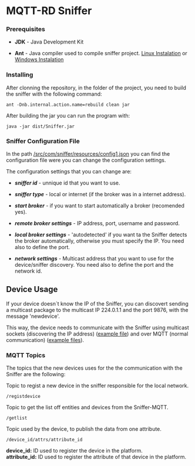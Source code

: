 # MQTT-RD Sniffer

### Prerequisites

* **JDK** - Java Development Kit

* **Ant** - Java compiler used to compile sniffer project. [Linux Instalation](https://docs.wso2.com/display/ESB450/Installing+Apache+Ant+on+Linux) or [Windows Instalation](https://www.mkyong.com/ant/how-to-install-apache-ant-on-windows/)

### Installing

After clonning the repository, in the folder of the project, you need to build the sniffer with the following command:
```
ant -Dnb.internal.action.name=rebuild clean jar
```

After building the jar you can run the program with:
```
java -jar dist/Sniffer.jar
```

### Sniffer Configuration File

In the path [/src/com/sniffer/resources/config1.json](/src/com/sniffer/resources/config1.json) you can find the configuration file were you can change the configuration settings.

The configuration settings that you can change are:

* ***sniffer id*** - unnique id that you want to use.

* ***sniffer type*** - local or internet (if the broker was in a internet address).

* ***start broker*** - if you want to start automatically a broker (recomended yes).

* ***remote broker settings*** - IP address, port, username and password.

* ***local broker settings*** - 'autodetected' if you want ta the Sniffer detects the broker automatically, otherwise you must specify the IP. You need also to define the port.

* ***network settings*** - Multicast address that you want to use for the device/sniffer discovery. You need also to define the port and the network id.

## Device Usage

If your device doesn´t know the IP of the Sniffer, you can discovert sending a multicast package to the multicast IP 224.0.1.1 and the port 9876, with the message 'newdevice'.

This way, the device needs to communicate with the Sniffer using multicast sockets (discovering the IP address) ([example file](/src/com/sniffer/udp/CheckNetworkThread.java)) and over MQTT (normal communication) ([example files](/src/com/sniffer/mqtt)). 

### MQTT Topics

The topics that the new devices uses for the the communication with the Sniffer are the following:

<!-- Topic to regist a public entity (sniffer) or a new device in the others entities (sniffers). -->

Topic to regist a new device in the sniffer responsible for the local network.
```
/registdevice
```  

Topic to get the list off entities and devices from the Sniffer-MQTT.
```
/getlist
```
  
<!-- Topic that devices use to get all topics that they can subscribe. -->
  
Topic used by the device, to publish the data from one attribute.
```
/device_id/attrs/attribute_id
```

**device_id:** ID used to register the device in the platform.  
**attribute_id:** ID used to register the attribute of that device in the platform.
